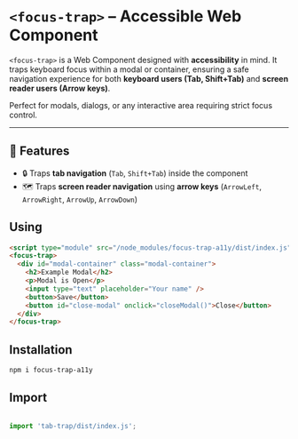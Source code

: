# `<focus-trap>` – Accessible Web Component

`<focus-trap>` is a Web Component designed with **accessibility** in mind. It traps keyboard focus within a modal or container, ensuring a safe navigation experience for both **keyboard users (Tab, Shift+Tab)** and **screen reader users (Arrow keys)**.

Perfect for modals, dialogs, or any interactive area requiring strict focus control.

---

## 🧠 Features

- 🔒 Traps **tab navigation** (`Tab`, `Shift+Tab`) inside the component
- 🗺️ Traps **screen reader navigation** using **arrow keys** (`ArrowLeft`, `ArrowRight`, `ArrowUp`, `ArrowDown`)

## Using

```html
<script type="module" src="/node_modules/focus-trap-a11y/dist/index.js"></script>
<focus-trap>
  <div id="modal-container" class="modal-container">
    <h2>Example Modal</h2>
    <p>Modal is Open</p>
    <input type="text" placeholder="Your name" />
    <button>Save</button>
    <button id="close-modal" onclick="closeModal()">Close</button>
  </div>
</focus-trap>
```

## Installation

```sh
npm i focus-trap-a11y
```

## Import

```js

import 'tab-trap/dist/index.js';


```

